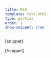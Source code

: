 ```yaml
---
title: RSS
template: test.html
type: partial
order: 1
show-snippet: true
---
```

[snippet]
<div class="background--white">
    <span class="icon icon-rss--dark"></span>
    <span class="icon icon-rss--dark-small"></span>
</div>
<div class="background--ship-gray">
    <span class="icon icon-rss--light"></span>
    <span class="icon icon-rss--light-small"></span>
</div>
[/snippet]